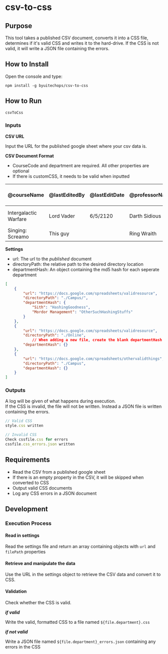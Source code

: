 # csv-to-css

## Purpose

This tool takes a published CSV document, converts it into a CSS file, determines if it's valid CSS and writes it to the hard-drive. If the CSS is not valid, it will write a JSON file containing the errors.  


## How to Install

Open the console and type:

```
npm install -g byuitechops/csv-to-css
```


## How to Run

```js
csvToCss
```

### Inputs

**CSV URL**

Input the URL for the published google sheet where your csv data is.

**CSV Document Format**

* CourseCode and department are required. All other properties are optional
* If there is customCSS, it needs to be valid when inputted

| @courseName | @lastEditedBy | @lastEditDate | @professorName | courseCode | department | --color1 | --color24 | --color35 | --button-color | customCSS |
|-------------|---------------|---------------|----------------|------------|------------|----------|-----------|-----------|----------------|-----------|
|Intergalactic Warfare | Lord Vader | 6/5/2120 | Darth Sidious | GW350 | Sith |  Black | Red |White  || .deathStar{ color: grey; } |
|Singing: Screamo | This guy |  | Ring Wraith | MUS200 | Mordor Management | | Black | Grey | |

**Settings**

* url: The url to the _published_ document  
* directoryPath: the relative path to the desired directory location
* departmentHash: An object containing the md5 hash for each seperate department

```json
[
    {
        "url": "https://docs.google.com/spreadsheets/validresource",
        "directoryPath": "./Campus/",
        "departmentHash": {
            "Sith": "HashingGoodness",
            "Mordor Management": "OtherSuchHashingStuffs"
        }
    },
    {
        "url": "https://docs.google.com/spreadsheets/validresource",
        "directoryPath": "./Online",
            // When adding a new file, create the blank departmentHash object
        "departmentHash": {}
    },
    {
        "url": "https://docs.google.com/spreadsheets/othervalidthings",
        "directoryPath": "./Campus",
        "departmentHash": {}
    }
]
```



### Outputs

A log will be given of what happens during execution.  
If the CSS is invalid, the file will not be written. Instead a JSON file is written containing the errors.

```js
// Valid CSS
style.css written

// Invalid CSS
Check cssfile.css for errors
cssfile.css_errors.json written
```

## Requirements

* Read the CSV from a published google sheet
* If there is an empty property in the CSV, it will be skipped when converted to CSS
* Output valid CSS documents
* Log any CSS errors in a JSON document

## Development

### Execution Process

#### Read in settings
Read the settings file and return an array containing objects with `url` and `filePath` properties

#### Retrieve and manipulate the data
Use the URL in the settings object to retrieve the CSV data and convert it to CSS.

#### Validation
Check whether the CSS is valid.  

_**if valid**_

Write the valid, formatted CSS to a file named `${file.department}.css`


_**if not valid**_

Write a JSON file named `${file.department}_errors.json` containing any errors in the CSS

